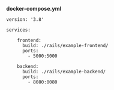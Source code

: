 **docker-compose.yml**
```                             
version: '3.8'

services:

    frontend:
      build: ./rails/example-frontend/
      ports:
        - 5000:5000

    backend:
      build: ./rails/example-backend/ 
      ports:
        - 8080:8080
```
